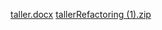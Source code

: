 
[taller.docx](https://github.com/MichelleArreaga/taller-refactoring/files/10298731/taller.docx)
[tallerRefactoring (1).zip](https://github.com/MichelleArreaga/taller-refactoring/files/10298733/tallerRefactoring.1.zip)
